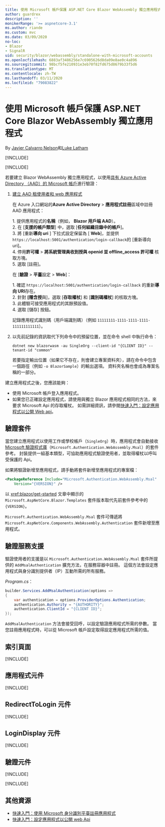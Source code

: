 ```yaml
---
title: 使用 Microsoft 帳戶保護 ASP.NET Core Blazor WebAssembly 獨立應用程式
author: guardrex
description: ''
monikerRange: '>= aspnetcore-3.1'
ms.author: riande
ms.custom: mvc
ms.date: 03/09/2020
no-loc:
- Blazor
- SignalR
uid: security/blazor/webassembly/standalone-with-microsoft-accounts
ms.openlocfilehash: 6883af3486256e7c6905626d8da09e8ae0c4a896
ms.sourcegitcommit: 98bcf5fe210931e3eb70f82fd675d8679b33f5d6
ms.translationtype: MT
ms.contentlocale: zh-TW
ms.lasthandoff: 03/11/2020
ms.locfileid: "79083822"
---
```

# <a name="secure-an-aspnet-core-opno-locblazor-webassembly-standalone-app-with-microsoft-accounts"></a>使用 Microsoft 帳戶保護 ASP.NET Core Blazor WebAssembly 獨立應用程式

By [Javier Calvarro Nelson](https://github.com/javiercn)和[Luke Latham](https://github.com/guardrex)

[!INCLUDE[](~/includes/blazorwasm-preview-notice.md)]

[!INCLUDE[](~/includes/blazorwasm-3.2-template-article-notice.md)]

若要建立 Blazor WebAssembly 獨立應用程式，以使用[具有 Azure Active Directory （AAD）的 Microsoft 帳戶](/azure/active-directory/develop/quickstart-register-app#register-a-new-application-using-the-azure-portal)進行驗證：

1. [建立 AAD 租使用者和 web 應用程式](/azure/active-directory/develop/v2-overview)

   在 Azure 入口網站的**Azure Active Directory** > **應用程式註冊**區域中註冊 AAD 應用程式：

   1\. 提供應用程式的**名稱**（例如， **Blazor 用戶端 AAD**）。<br>
   2\. 在 [**支援的帳戶類型**] 中，選取 [**任何組織目錄中的帳戶**]。<br>
   3\. 將 [重新**導向 uri** ] 下拉式設定保留為 [ **Web**]，並提供 `https://localhost:5001/authentication/login-callback`的 [重新導向 uri]。<br>
   4\. 停用**許可權** > **將系統管理員收到授與 openid 並 offline_access 許可權** 核取方塊。<br>
   5\. 選取 [註冊]。

   在 [**驗證** > **平臺**設定 > **Web**]：

   1\. 確認 `https://localhost:5001/authentication/login-callback` 的重新**導向 URI**存在。<br>
   2\. 針對 **[隱含授**與]，選取 [**存取權杖**] 和 [**識別碼權杖**] 的核取方塊。<br>
   3\. 此體驗可接受應用程式的其餘預設值。<br>
   4\. 選取 [儲存] 按鈕。

   記錄應用程式識別碼（用戶端識別碼）（例如 `11111111-1111-1111-1111-111111111111`）。

1. 以先前記錄的資訊取代下列命令中的預留位置，並在命令 shell 中執行命令：

   ```dotnetcli
   dotnet new blazorwasm -au SingleOrg --client-id "{CLIENT ID}" --tenant-id "common"
   ```

   若要指定輸出位置（如果它不存在，則會建立專案資料夾），請在命令中包含一個路徑（例如 `-o BlazorSample`）的輸出選項。 資料夾名稱也會成為專案名稱的一部分。

建立應用程式之後，您應該能夠：

* 使用 Microsoft 帳戶登入應用程式。
* 如果您已正確設定應用程式，請使用與獨立 Blazor 應用程式相同的方法，來要求 Microsoft Api 的存取權杖。 如需詳細資訊，請參閱[快速入門：設定應用程式以公開 Web api](/azure/active-directory/develop/quickstart-configure-app-expose-web-apis)。

## <a name="authentication-package"></a>驗證套件

當您建立應用程式以使用工作或學校帳戶（`SingleOrg`）時，應用程式會自動接收[Microsoft 驗證程式庫](/azure/active-directory/develop/msal-overview)（`Microsoft.Authentication.WebAssembly.Msal`）的套件參考。 封裝提供一組基本類型，可協助應用程式驗證使用者，並取得權杖以呼叫受保護的 Api。

如果將驗證新增至應用程式，請手動將套件新增至應用程式的專案檔：

```xml
<PackageReference Include="Microsoft.Authentication.WebAssembly.Msal" 
    Version="{VERSION}" />
```

以 <xref:blazor/get-started> 文章中顯示的 `Microsoft.AspNetCore.Blazor.Templates` 套件版本取代先前套件參考中的 `{VERSION}`。

`Microsoft.Authentication.WebAssembly.Msal` 套件可傳遞將 `Microsoft.AspNetCore.Components.WebAssembly.Authentication` 套件新增至應用程式。

## <a name="authentication-service-support"></a>驗證服務支援

驗證使用者的支援是以 `Microsoft.Authentication.WebAssembly.Msal` 套件所提供的 `AddMsalAuthentication` 擴充方法，在服務容器中註冊。 這個方法會設定應用程式與身分識別提供者（IP）互動所需的所有服務。

*Program.cs*：

```csharp
builder.Services.AddMsalAuthentication(options =>
{
    var authentication = options.ProviderOptions.Authentication;
    authentication.Authority = "{AUTHORITY}";
    authentication.ClientId = "{CLIENT ID}";
});
```

`AddMsalAuthentication` 方法會接受回呼，以設定驗證應用程式所需的參數。 當您註冊應用程式時，可以從 Microsoft 帳戶設定取得設定應用程式所需的值。

## <a name="index-page"></a>索引頁面

[!INCLUDE[](~/includes/blazor-security/index-page.md)]

## <a name="app-component"></a>應用程式元件

[!INCLUDE[](~/includes/blazor-security/app-component.md)]

## <a name="redirecttologin-component"></a>RedirectToLogin 元件

[!INCLUDE[](~/includes/blazor-security/redirecttologin-component.md)]

## <a name="logindisplay-component"></a>LoginDisplay 元件

[!INCLUDE[](~/includes/blazor-security/logindisplay-component.md)]

## <a name="authentication-component"></a>驗證元件

[!INCLUDE[](~/includes/blazor-security/authentication-component.md)]

[!INCLUDE[](~/includes/blazor-security/troubleshoot.md)]

## <a name="additional-resources"></a>其他資源

* [快速入門：使用 Microsoft 身分識別平臺註冊應用程式](/azure/active-directory/develop/quickstart-register-app#register-a-new-application-using-the-azure-portal)
* [快速入門：設定應用程式以公開 web Api](/azure/active-directory/develop/quickstart-configure-app-expose-web-apis)
